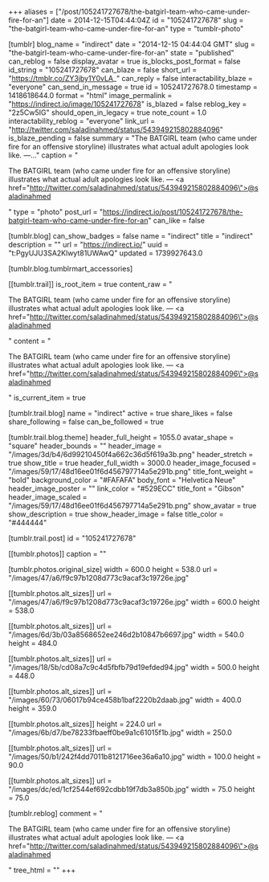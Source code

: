 +++
aliases = ["/post/105241727678/the-batgirl-team-who-came-under-fire-for-an"]
date = 2014-12-15T04:44:04Z
id = "105241727678"
slug = "the-batgirl-team-who-came-under-fire-for-an"
type = "tumblr-photo"

[tumblr]
blog_name = "indirect"
date = "2014-12-15 04:44:04 GMT"
slug = "the-batgirl-team-who-came-under-fire-for-an"
state = "published"
can_reblog = false
display_avatar = true
is_blocks_post_format = false
id_string = "105241727678"
can_blaze = false
short_url = "https://tmblr.co/ZY3jby1Y0vLA_"
can_reply = false
interactability_blaze = "everyone"
can_send_in_message = true
id = 105241727678.0
timestamp = 1418618644.0
format = "html"
image_permalink = "https://indirect.io/image/105241727678"
is_blazed = false
reblog_key = "2z5Cw5IG"
should_open_in_legacy = true
note_count = 1.0
interactability_reblog = "everyone"
link_url = "http://twitter.com/saladinahmed/status/543949215802884096"
is_blaze_pending = false
summary = "The BATGIRL team (who came under fire for an offensive storyline) illustrates what actual adult apologies look like. —..."
caption = "<p>The BATGIRL team (who came under fire for an offensive storyline) illustrates what actual adult apologies look like. — <a href=\"http://twitter.com/saladinahmed/status/543949215802884096\">@saladinahmed</a></p>"
type = "photo"
post_url = "https://indirect.io/post/105241727678/the-batgirl-team-who-came-under-fire-for-an"
can_like = false

[tumblr.blog]
can_show_badges = false
name = "indirect"
title = "indirect"
description = ""
url = "https://indirect.io/"
uuid = "t:PgyUJU3SA2Klwyt81UWAwQ"
updated = 1739927643.0

[tumblr.blog.tumblrmart_accessories]

[[tumblr.trail]]
is_root_item = true
content_raw = "<p>The BATGIRL team (who came under fire for an offensive storyline) illustrates what actual adult apologies look like. — <a href=\"http://twitter.com/saladinahmed/status/543949215802884096\">@saladinahmed</a></p>"
content = "<p>The BATGIRL team (who came under fire for an offensive storyline) illustrates what actual adult apologies look like. &mdash; <a href=\"http://twitter.com/saladinahmed/status/543949215802884096\">@saladinahmed</a></p>"
is_current_item = true

[tumblr.trail.blog]
name = "indirect"
active = true
share_likes = false
share_following = false
can_be_followed = true

[tumblr.trail.blog.theme]
header_full_height = 1055.0
avatar_shape = "square"
header_bounds = ""
header_image = "/images/3d/b4/6d99210450f4a662c36d5f619a3b.png"
header_stretch = true
show_title = true
header_full_width = 3000.0
header_image_focused = "/images/59/17/48d16ee01f6d456797714a5e291b.png"
title_font_weight = "bold"
background_color = "#FAFAFA"
body_font = "Helvetica Neue"
header_image_poster = ""
link_color = "#529ECC"
title_font = "Gibson"
header_image_scaled = "/images/59/17/48d16ee01f6d456797714a5e291b.png"
show_avatar = true
show_description = true
show_header_image = false
title_color = "#444444"

[tumblr.trail.post]
id = "105241727678"

[[tumblr.photos]]
caption = ""

[tumblr.photos.original_size]
width = 600.0
height = 538.0
url = "/images/47/a6/f9c97b1208d773c9acaf3c19726e.jpg"

[[tumblr.photos.alt_sizes]]
url = "/images/47/a6/f9c97b1208d773c9acaf3c19726e.jpg"
width = 600.0
height = 538.0

[[tumblr.photos.alt_sizes]]
url = "/images/6d/3b/03a8568652ee246d2b10847b6697.jpg"
width = 540.0
height = 484.0

[[tumblr.photos.alt_sizes]]
url = "/images/18/5b/cd08a7c9c4d5fbfb79d19efded94.jpg"
width = 500.0
height = 448.0

[[tumblr.photos.alt_sizes]]
url = "/images/60/73/06017b94ce458b1baf2220b2daab.jpg"
width = 400.0
height = 359.0

[[tumblr.photos.alt_sizes]]
height = 224.0
url = "/images/6b/d7/be78233fbaeff0be9a1c61015f1b.jpg"
width = 250.0

[[tumblr.photos.alt_sizes]]
url = "/images/50/b1/242f4dd7011b8121716ee36a6a10.jpg"
width = 100.0
height = 90.0

[[tumblr.photos.alt_sizes]]
url = "/images/dc/ed/1cf2544ef692cdbb19f7db3a850b.jpg"
width = 75.0
height = 75.0

[tumblr.reblog]
comment = "<p>The BATGIRL team (who came under fire for an offensive storyline) illustrates what actual adult apologies look like. — <a href=\"http://twitter.com/saladinahmed/status/543949215802884096\">@saladinahmed</a></p>"
tree_html = ""
+++

